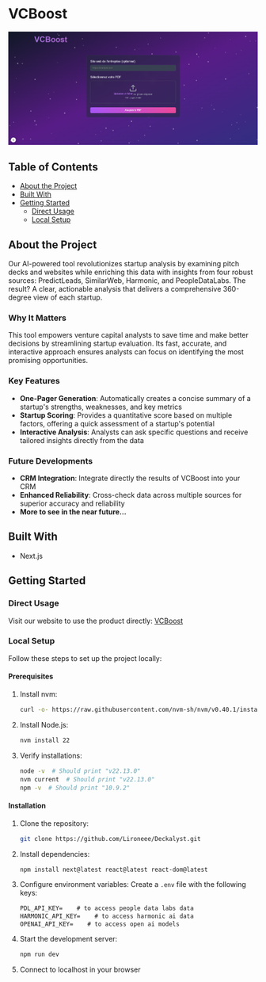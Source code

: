 # VCBoost

![VCBoost platform](image_platform.png)

## Table of Contents
- [About the Project](#about-the-project)
- [Built With](#built-with)
- [Getting Started](#getting-started)
  - [Direct Usage](#direct-usage)
  - [Local Setup](#local-setup)

## About the Project

Our AI-powered tool revolutionizes startup analysis by examining pitch decks and websites while enriching this data with insights from four robust sources: PredictLeads, SimilarWeb, Harmonic, and PeopleDataLabs. The result? A clear, actionable analysis that delivers a comprehensive 360-degree view of each startup.

### Why It Matters

This tool empowers venture capital analysts to save time and make better decisions by streamlining startup evaluation. Its fast, accurate, and interactive approach ensures analysts can focus on identifying the most promising opportunities.

### Key Features

- **One-Pager Generation**: Automatically creates a concise summary of a startup's strengths, weaknesses, and key metrics
- **Startup Scoring**: Provides a quantitative score based on multiple factors, offering a quick assessment of a startup's potential
- **Interactive Analysis**: Analysts can ask specific questions and receive tailored insights directly from the data

### Future Developments
- **CRM Integration**: Integrate directly the results of VCBoost into your CRM
- **Enhanced Reliability**: Cross-check data across multiple sources for superior accuracy and reliability
- **More to see in the near future...**

## Built With

- Next.js

## Getting Started

### Direct Usage

Visit our website to use the product directly: [VCBoost](https://deckalyst.vercel.app/)

### Local Setup

Follow these steps to set up the project locally:

#### Prerequisites

1. Install nvm:
   ```bash
   curl -o- https://raw.githubusercontent.com/nvm-sh/nvm/v0.40.1/install.sh | bash
   ```

2. Install Node.js:
   ```bash
   nvm install 22
   ```

3. Verify installations:
   ```bash
   node -v  # Should print "v22.13.0"
   nvm current  # Should print "v22.13.0"
   npm -v  # Should print "10.9.2"
   ```

#### Installation

1. Clone the repository:
   ```bash
   git clone https://github.com/Lironeee/Deckalyst.git
   ```

2. Install dependencies:
   ```bash
   npm install next@latest react@latest react-dom@latest
   ```

3. Configure environment variables:
   Create a `.env` file with the following keys:
   ```env
   PDL_API_KEY=    # to access people data labs data
   HARMONIC_API_KEY=    # to access harmonic ai data
   OPENAI_API_KEY=    # to access open ai models
   ```

4. Start the development server:
   ```bash
   npm run dev
   ```

5. Connect to localhost in your browser
